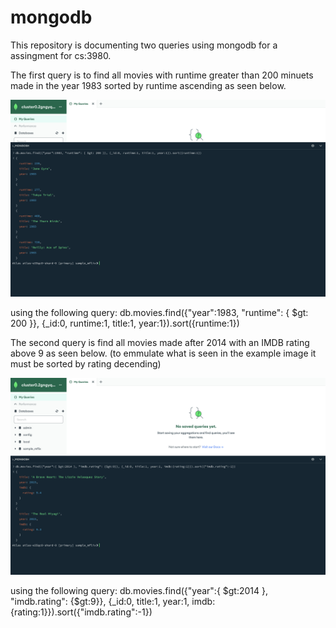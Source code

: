 # mongodb

This repository is documenting two queries using mongodb for a assingment for cs:3980.

The first query is to find all movies with runtime greater than 200 minuets made in the year 1983 sorted by runtime ascending as seen below.

![alt text](<query 1.png>)

using the following query:
db.movies.find({"year":1983, "runtime": { $gt: 200 }}, {_id:0, runtime:1, title:1, year:1}).sort({runtime:1})

The second query is find all movies made after 2014 with an IMDB rating above 9 as seen below. (to emmulate what is seen in the example image it must be sorted by rating decending)

![alt text](<query 2.png>)

using the following query:
db.movies.find({"year":{ $gt:2014 }, "imdb.rating": {$gt:9}}, {_id:0, title:1, year:1, imdb:{rating:1}}).sort({"imdb.rating":-1})

